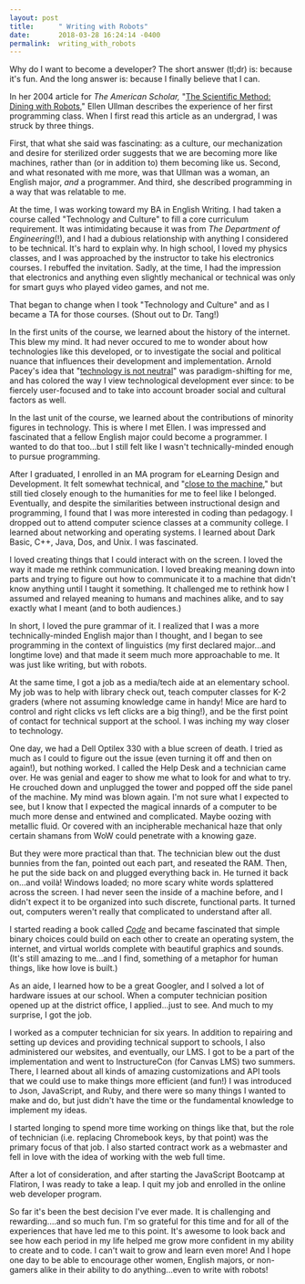 ```yaml
---
layout: post
title:      " Writing with Robots"
date:       2018-03-28 16:24:14 -0400
permalink:  writing_with_robots
---
```



Why do I want to become a developer? The short answer (tl;dr) is: because it's fun.  And the long answer is: because I finally believe that I can. 

In her 2004 article for *The American Scholar,* "[The Scientific Method: Dining with Robots](https://www.jstor.org/stable/41221351?seq=1#page_scan_tab_contents)," Ellen Ullman describes the experience of her first programming class. When I first read this article as an undergrad, I was struck by three things.

First, that what she said was fascinating: as a culture, our mechanization and desire for sterilized order suggests that we are becoming more like machines, rather than (or in addition to) them becoming like us. Second, and what resonated with me more, was that Ullman was a woman, an English major, *and* a programmer. And third, she described programming in a way that was relatable to me.

At the time, I was working toward my BA in English Writing. I had taken a course called "Technology and Culture" to fill a core curriculum requirement. It was intimidating because it was from *The Department of Engineering*(!), and I had a dubious relationship with anything I considered to be technical. It's hard to explain why. In high school, I loved my physics classes, and I was approached by the instructor to take his electronics courses. I rebuffed the invitation. Sadly, at the time, I had the impression that electronics and anything even slightly mechanical or technical was only for smart guys who played video games, and not me.

That began to change when I took "Technology and Culture" and as I became a TA for those courses. (Shout out to Dr. Tang!)

In the first units of the course, we learned about the history of the internet. This blew my mind. It had never occured to me  to wonder about how technologies like this developed, or to investigate the social and political nuance that influences their development and implementation. Arnold Pacey's idea that "[technology is not neutral](https://www.amazon.com/Culture-Technology-MIT-Press/dp/0262660563)" was paradigm-shifting for me, and has colored the way I view technological development ever since: to be fiercely user-focused and to take into account broader social and cultural factors as well.

In the last unit of the course, we learned about the contributions of minority figures in technology. This is where I met Ellen. I was impressed and fascinated that a fellow English major could become a programmer. I wanted to do that too...but I still felt like I wasn't technically-minded enough to pursue programming. 

After I graduated, I enrolled in an MA program for eLearning Design and Development. It felt somewhat technical, and "[close to the machine](https://www.amazon.com/Close-Machine-Technophilia-Its-Discontents/dp/1250002486)," but still tied closely enough to the humanities for me to feel like I belonged. Eventually, and despite the similarities between instructional design and programming, I found that I was more interested in coding than pedagogy. I dropped out to attend computer science classes at a community college. I learned about networking and operating systems. I learned about Dark Basic, C++, Java, Dos, and Unix. I was fascinated. 

I loved creating things that I could interact with on the screen. I loved the way it made me rethink communication. I loved breaking meaning down into parts and trying to figure out how to communicate it to a machine that didn't know anything until I taught it something. It challenged me to rethink how I assumed and relayed meaning to humans and machines alike, and to say exactly what I meant (and to both audiences.)

In short, I loved the pure grammar of it. I realized that I was a more technically-minded English major than I thought, and I began to see programming in the context of linguistics (my first declared major...and longtime love) and that made it seem much more approachable to me. It was just like writing, but with robots.

At the same time, I got a job as a media/tech aide at an elementary school. My job was to help with library check out, teach computer classes for K-2 graders (where not assuming knowledge came in handy! Mice are hard to control and right clicks vs left clicks are a big thing!), and be the first point of contact for technical support at the school. I was inching my way closer to technology. 

One day, we had a Dell Optilex 330 with a blue screen of death. I tried as much as I could to figure out the issue (even turning it off and then on again!), but nothing worked. I called the Help Desk and a technician came over. He was genial and eager to show me what to look for and what to try. He crouched down and unplugged the tower and popped off the side panel of the machine.  My mind was blown again. I'm not sure what I expected to see, but I know that I expected the magical innards of a computer to be much more dense and entwined and complicated. Maybe oozing with metallic fluid. Or covered with an incipherable mechanical haze that only certain shamans from WoW could penetrate with a knowing gaze.

But they were more practical than that. The technician blew out the dust bunnies from the fan, pointed out each part, and reseated the RAM. Then, he put the side back on and plugged everything back in. He turned it back on...and voilà! Windows loaded; no more scary white words splattered across the screen. I had never seen the inside of a machine before, and I didn't expect it to be organized into such discrete, functional parts. It turned out, computers weren't really that complicated to understand after all. 

I started reading a book called *[Code](https://www.amazon.com/Code-Language-Computer-Hardware-Software/dp/0735611319)*  and became fascinated that simple binary choices could build on each other to create an operating system, the internet, and virtual worlds complete with beautiful graphics and sounds. (It's still amazing to me...and I find, something of a metaphor for human things, like how love is built.) 

As an aide, I learned how to be a great Googler, and I solved a lot of hardware issues at our school. When a computer technician position opened up at the district office, I applied...just to see. And much to my surprise, I got the job.

I worked as a computer technician for six years. In addition to repairing and setting up devices and providing technical support to schools, I also administered our websites, and eventually, our LMS. I got to be a part of the implementation and went to InstructureCon (for Canvas LMS) two summers. There, I learned about all kinds of amazing customizations and API tools that we could use to make things more efficient (and fun!) I was introduced to Json, JavaScript, and Ruby, and there were so many things I wanted to make and do, but just didn't have the time or the fundamental knowledge to implement my ideas. 

I started longing to spend more time working on things like that, but the role of technician (i.e. replacing Chromebook keys, by that point) was the primary focus of that job. I also started contract work as a webmaster and fell in love with the idea of working with the web full time.

After a lot of consideration, and after starting the JavaScript Bootcamp at Flatiron, I was ready to take a leap. I quit my job and enrolled in the online web developer program. 

So far it's been the best decision I've ever made. It is challenging and rewarding....and so much fun. I'm so grateful for this time and for all of the experiences that have led me to this point. It's awesome to look back and see how each period in my life helped me grow more confident in my ability to create and to code.  I can't wait to grow and learn even more!  And I hope one day to be able to encourage other women, English majors, or non-gamers alike in their ability to do anything...even to write with robots!
